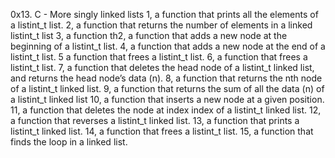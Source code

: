    0x13. C - More singly linked lists
1, a function that prints all the elements of a listint_t list.
2, a function that returns the number of elements in a linked listint_t list
3, a function th2, a function that adds a new node at the beginning of a listint_t list.
4, a function that adds a new node at the end of a listint_t list.
5  a function that frees a listint_t list.
6, a function that frees a listint_t list.
7, a function that deletes the head node of a listint_t linked list, and returns the head node’s data (n).
8, a function that returns the nth node of a listint_t linked list.
9, a function that returns the sum of all the data (n) of a listint_t linked list
10, a function that inserts a new node at a given position.
11, a function that deletes the node at index index of a listint_t linked list.
12, a function that reverses a listint_t linked list.
13, a function that prints a listint_t linked list.
14, a function that frees a listint_t list.
15, a function that finds the loop in a linked list.
